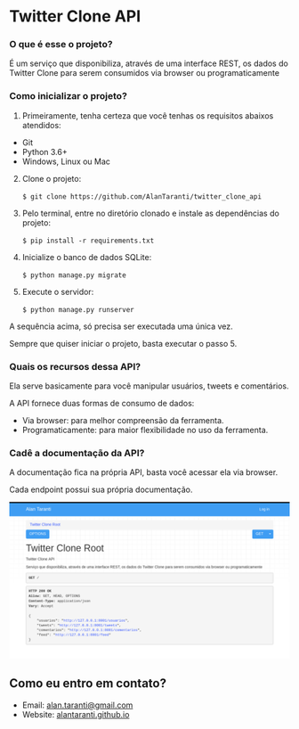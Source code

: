 # Twitter Clone API

### O que é esse o projeto?

É um serviço que disponibiliza, através de uma interface REST, os dados do Twitter Clone para serem consumidos via browser ou programaticamente

### Como inicializar o projeto?

1. Primeiramente, tenha certeza que você tenhas os requisitos abaixos atendidos:
- Git
- Python 3.6+
- Windows, Linux ou Mac

2. Clone o projeto:

    `$ git clone https://github.com/AlanTaranti/twitter_clone_api`

3. Pelo terminal, entre no diretório clonado e instale as dependências do projeto:

	`$ pip install -r requirements.txt`
	
4. Inicialize o banco de dados SQLite:
    
    `$ python manage.py migrate` 

5. Execute o servidor:
    
    `$ python manage.py runserver` 

A sequência acima, só precisa ser executada uma única vez.

Sempre que quiser iniciar o projeto, basta executar o passo 5.

### Quais os recursos dessa API?

Ela serve basicamente para você manipular usuários, tweets e comentários.

A API fornece duas formas de consumo de dados:
- Via browser: para melhor compreensão da ferramenta.
- Programaticamente: para maior flexibilidade no uso da ferramenta.

### Cadê a documentação da API?

A documentação fica na própria API, basta você acessar ela via browser.

Cada endpoint possui sua própria documentação.

![Tela Principal](./res/tela_twitter_clone_api.png)

## Como eu entro em contato?
* Email: [alan.taranti@gmail.com](mailto:alan.taranti@gmail.com)
* Website: <a href="http://alantaranti.github.io" target="_blank">alantaranti.github.io</a>

